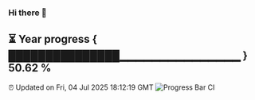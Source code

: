 ### Hi there 👋
⏳ Year progress { ███████████████▁▁▁▁▁▁▁▁▁▁▁▁▁▁▁ } 50.62 %
---
⏰ Updated on Fri, 04 Jul 2025 18:12:19 GMT
![Progress Bar CI](https://github.com/Moyi321/Moyi321/workflows/Progress%20Bar%20CI/badge.svg)
